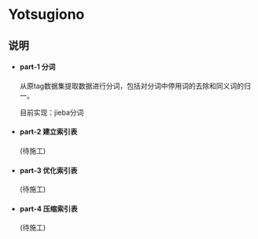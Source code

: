 # Yotsugiono

## 说明

- #### part-1 分词

  从原tag数据集提取数据进行分词，包括对分词中停用词的去除和同义词的归一。

  目前实现：jieba分词

- #### part-2 建立索引表

  (待施工)

- #### part-3 优化索引表

  (待施工)

- #### part-4 压缩索引表

  (待施工)